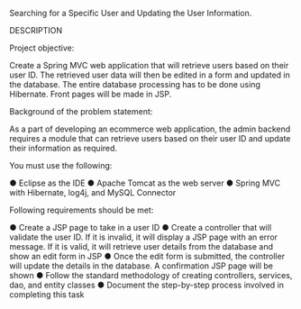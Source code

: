 Searching for a Specific User and Updating the User Information.

DESCRIPTION

Project objective:

Create a Spring MVC web application that will retrieve users based on their user ID. The retrieved user data will then be edited in a form and updated in the database. The entire database processing has to be done using Hibernate. Front pages will be made in JSP.

Background of the problem statement:


As a part of developing an ecommerce web application, the admin backend requires a module that can retrieve users based on their user ID and update their information as required.


You must use the following:
 

● Eclipse as the IDE
● Apache Tomcat as the web server
● Spring MVC with Hibernate, log4j, and MySQL Connector

 

Following requirements should be met:

● Create a JSP page to take in a user ID
● Create a controller that will validate the user ID. If it is invalid, it will display a JSP page with an error message. If it is valid, it will retrieve user details from the database and show an edit form in JSP
● Once the edit form is submitted, the controller will update the details in the database. A confirmation JSP page will be shown
● Follow the standard methodology of creating controllers, services, dao, and entity classes
● Document the step-by-step process involved in completing this task
